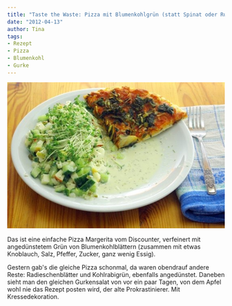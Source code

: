 ```yaml
---
title: "Taste the Waste: Pizza mit Blumenkohlgrün (statt Spinat oder Rucola)"
date: "2012-04-13" 
author: Tina
tags:
- Rezept
- Pizza
- Blumenkohl
- Gurke
---
```


![IMGP8777](images/imgp8777_thumb.jpg)

Das ist eine einfache Pizza Margerita vom Discounter, verfeinert mit angedünstetem Grün von Blumenkohlblättern (zusammen mit etwas Knoblauch, Salz, Pfeffer, Zucker, ganz wenig Essig). 

Gestern gab's die gleiche Pizza schonmal, da waren obendrauf andere Reste: Radieschenblätter und Kohlrabigrün, ebenfalls angedünstet. Daneben sieht man den gleichen Gurkensalat von vor ein paar Tagen, von dem Apfel wohl nie das Rezept posten wird, der alte Prokrastinierer. Mit Kressedekoration.
